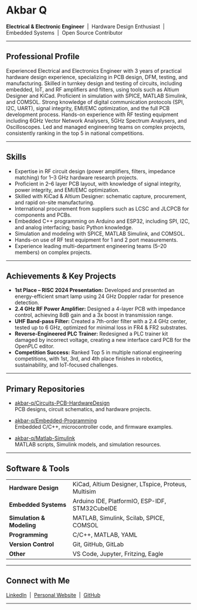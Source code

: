 # Akbar Q

**Electrical & Electronic Engineer** &nbsp;|&nbsp; Hardware Design Enthusiast &nbsp;|&nbsp; Embedded Systems &nbsp;|&nbsp; Open Source Contributor

---

## Professional Profile

Experienced Electrical and Electronics Engineer with 3 years of practical hardware design experience, specializing in PCB design, DFM, testing, and manufacturing. Skilled in turnkey design and testing of circuits, including embedded, IoT, and RF amplifiers and filters, using tools such as Altium Designer and KiCad. Proficient in simulation with SPICE, MATLAB Simulink, and COMSOL. Strong knowledge of digital communication protocols (SPI, I2C, UART), signal integrity, EMI/EMC optimization, and the full PCB development process. Hands-on experience with RF testing equipment including 6GHz Vector Network Analysers, 5GHz Spectrum Analysers, and Oscilloscopes. Led and managed engineering teams on complex projects, consistently ranking in the top 5 in national competitions.

---

## Skills

- Expertise in RF circuit design (power amplifiers, filters, impedance matching) for 1–3 GHz hardware research projects.
- Proficient in 2–6 layer PCB layout, with knowledge of signal integrity, power integrity, and EMI/EMC optimization.
- Skilled with KiCad & Altium Designer: schematic capture, procurement, and rapid on-site manufacturing.
- International procurement from suppliers such as LCSC and JLCPCB for components and PCBs.
- Embedded C++ programming on Arduino and ESP32, including SPI, I2C, and analog interfacing; basic Python knowledge.
- Simulation and modeling with SPICE, MATLAB Simulink, and COMSOL.
- Hands-on use of RF test equipment for 1 and 2 port measurements.
- Experience leading multi-department engineering teams (5–20 members) on complex projects.

---

## Achievements & Key Projects

- **1st Place – RISC 2024 Presentation:** Developed and presented an energy-efficient smart lamp using 24 GHz Doppler radar for presence detection.
- **2.4 GHz RF Power Amplifier:** Designed a 4-layer PCB with impedance control, achieving 8dB gain and a 3x boost in transmission range.
- **UHF Band-pass Filter:** Created a 7th-order filter with a 2.4 GHz center, tested up to 6 GHz, optimized for minimal loss in FR4 & FR2 substrates.
- **Reverse-Engineered PLC Trainer:** Redesigned a PLC trainer kit damaged by incorrect voltage, creating a new interface card PCB for the OpenPLC editor.
- **Competition Success:** Ranked Top 5 in multiple national engineering competitions, with 1st, 3rd, and 4th place finishes in robotics, sustainability, and IoT-focused challenges.

---

## Primary Repositories

- [akbar-q/Circuits-PCB-HardwareDesign](https://github.com/akbar-q/Circuits-PCB-HardwareDesign)  
  PCB designs, circuit schematics, and hardware projects.

- [akbar-q/Embedded-Programming](https://github.com/akbar-q/Embedded-Programming)  
  Embedded C/C++, microcontroller code, and firmware examples.

- [akbar-q/Matlab-Simulink](https://github.com/akbar-q/Matlab-Simulink)  
  MATLAB scripts, Simulink models, and simulation resources.

---

## Software & Tools

<table>
  <tr>
    <td><b>Hardware Design</b></td>
    <td>KiCad, Altium Designer, LTspice, Proteus, Multisim</td>
  </tr>
  <tr>
    <td><b>Embedded Systems</b></td>
    <td>Arduino IDE, PlatformIO, ESP-IDF, STM32CubeIDE</td>
  </tr>
  <tr>
    <td><b>Simulation & Modeling</b></td>
    <td>MATLAB, Simulink, Scilab, SPICE, COMSOL</td>
  </tr>
  <tr>
    <td><b>Programming</b></td>
    <td>C/C++, MATLAB, YAML</td>
  </tr>
  <tr>
    <td><b>Version Control</b></td>
    <td>Git, GitHub, GitLab</td>
  </tr>
  <tr>
    <td><b>Other</b></td>
    <td>VS Code, Jupyter, Fritzing, Eagle</td>
  </tr>
</table>

---

## Connect with Me

[LinkedIn](https://www.linkedin.com/in/your-linkedin) &nbsp;|&nbsp; [Personal Website](https://your-website.com) &nbsp;|&nbsp; [GitHub](https://github.com/akbar-q)

---
